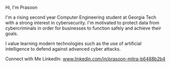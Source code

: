 Hi, I'm Prasoon

I'm a rising second year Computer Engineering student at Georgia Tech with a strong interest in cybersecurity. I'm motivated to protect data from cybercriminals in order for businesses to function safely and achieve their goals.

I value learning modern technologies such as the use of artificial intelligence to defend against advanced cyber attacks. 

Connect with Me
LinkedIn: www.linkedin.com/in/prasoon-mitra-b6488b2b4

